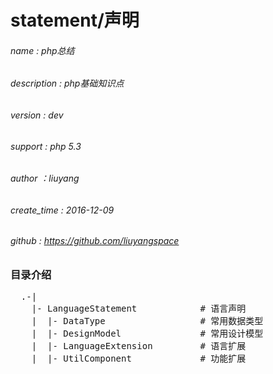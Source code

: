 # statement/声明
###### name         : php总结
###### description  : php基础知识点
###### version      : dev
###### support      : php 5.3
###### author       ：liuyang
###### create_time  : 2016-12-09
###### github 	    : https://github.com/liuyangspace

### 目录介绍
<pre>
  .-|
    |- LanguageStatement            # 语言声明
    |  |- DataType                  # 常用数据类型
    |  |- DesignModel               # 常用设计模型
    |  |- LanguageExtension         # 语言扩展
    |  |- UtilComponent             # 功能扩展
</pre>
